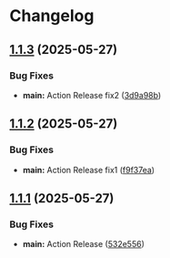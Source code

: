 # Changelog

## [1.1.3](https://github.com/Fly025/FastAPI-test/compare/v1.1.2...v1.1.3) (2025-05-27)


### Bug Fixes

* **main:** Action Release fix2 ([3d9a98b](https://github.com/Fly025/FastAPI-test/commit/3d9a98be2c897106536a15059b6474772648eff5))

## [1.1.2](https://github.com/Fly025/FastAPI-test/compare/v1.1.1...v1.1.2) (2025-05-27)


### Bug Fixes

* **main:** Action Release fix1 ([f9f37ea](https://github.com/Fly025/FastAPI-test/commit/f9f37eaa90b16522735611a4a38aff5880a5461e))

## [1.1.1](https://github.com/Fly025/FastAPI-test/compare/v1.1.0...v1.1.1) (2025-05-27)


### Bug Fixes

* **main:** Action Release ([532e556](https://github.com/Fly025/FastAPI-test/commit/532e55669fbac3440ff7be53a871bd87007e8407))
